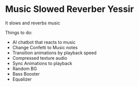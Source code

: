 # Music Slowed Reverber Yessir
 It slows and reverbs music


Things to do:
- AI chatbot that reacts to music
- Change Confetti to Music notes
- Transition animations by playback speed
- Compressed texture audio
- Sync Animations to playback
- Random BG
- Bass Booster
- Equalizer
